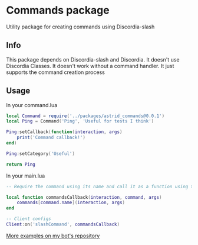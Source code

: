 # Commands package
Utility package for creating commands using Discordia-slash

## Info
This package depends on Discordia-slash and Discordia.
It doesn't use Discordia Classes.
It doesn't work without a command handler. It just supports the command creation process

## Usage
In your command.lua

```lua
local Command = require('../packages/astrid_commands@0.0.1')
local Ping = Command('Ping', 'Useful for tests I think')

Ping:setCallback(function(interaction, args)
    print('Command callback!')
end)

Ping:setCategory('Useful')

return Ping
```

In your main.lua

```lua
-- Require the command using its name and call it as a function using the metamethod __call

local function commandsCallback(interaction, command, args)
    commands[command.name](interaction, args)
end

-- Client configs
Client:on('slashCommand', commandsCallback)
```

[More examples on my bot's repository](https://github.com/astridyz/Luthe-discord-bot)